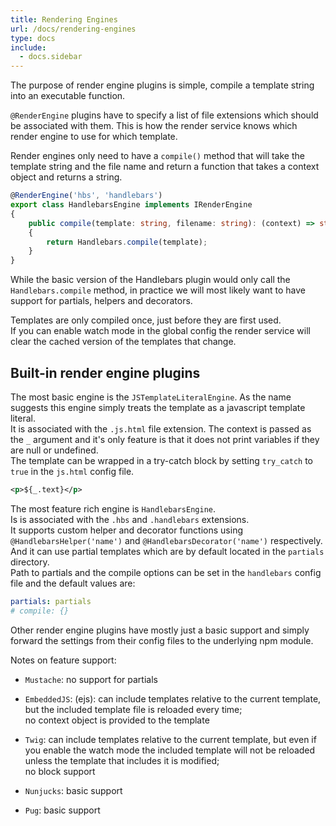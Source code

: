 ```yaml
---
title: Rendering Engines
url: /docs/rendering-engines
type: docs
include:
  - docs.sidebar
---
```


The purpose of render engine plugins is simple, compile a template string into an executable function.

`@RenderEngine` plugins have to specify a list of file extensions which should be associated with them.
This is how the render service knows which render engine to use for which template.

Render engines only need to have a `compile()` method
that will take the template string and the file name
and return a function that takes a context object and returns a string.

```ts
@RenderEngine('hbs', 'handlebars')
export class HandlebarsEngine implements IRenderEngine
{
    public compile(template: string, filename: string): (context) => string
    {
        return Handlebars.compile(template);
    }
}
```

While the basic version of the Handlebars plugin would only call the `Handlebars.compile` method,
in practice we will most likely want to have support for partials, helpers and decorators.

Templates are only compiled once, just before they are first used.  
If you can enable watch mode in the global config
the render service will clear the cached version of the templates that change.

## Built-in render engine plugins

The most basic engine is the `JSTemplateLiteralEngine`.
As the name suggests this engine simply treats the template as a javascript template literal.  
It is associated with the `.js.html` file extension.
The context is passed as the `_` argument
and it's only feature is that it does not print variables if they are null or undefined.  
The template can be wrapped in a try-catch block by setting `try_catch` to `true`
in the `js.html` config file.

```xml
<p>${_.text}</p>
```

The most feature rich engine is `HandlebarsEngine`.  
Is is associated with the `.hbs` and `.handlebars` extensions.  
It supports custom helper and decorator functions
using `@HandlebarsHelper('name')` and  `@HandlebarsDecorator('name')` respectively.  
And it can use partial templates which are by default located in the `partials` directory.  
Path to partials and the compile options can be set in the `handlebars` config file
and the default values are:

```yaml
partials: partials
# compile: {}
```

Other render engine plugins have mostly just a basic support
and simply forward the settings from their config files to the underlying npm module.

Notes on feature support:

- `Mustache`: no support for partials

- `EmbeddedJS`: (ejs): can include templates relative to the current template,
but the included template file is reloaded every time;  
no context object is provided to the template

- `Twig`: can include templates relative to the current template,
but even if you enable the watch mode the included template will not be reloaded
unless the template that includes it is modified;  
no block support

- `Nunjucks`: basic support

- `Pug`: basic support
